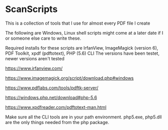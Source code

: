 # ScanScripts

This is a collection of tools that I use for almost every PDF file I create

The following are Windows, Linux shell scripts might come at a later date if I or someone else care to write these.

Required installs for these scripts are IrfanView, ImageMagick (version 6), PDF Toolkit, xpdf (pdftotext), PHP (5.6) CLI
The versions have been testet, newer versions aren't tested

https://www.irfanview.com/

https://www.imagemagick.org/script/download.php#windows

https://www.pdflabs.com/tools/pdftk-server/

https://windows.php.net/download#php-5.6

https://www.xpdfreader.com/pdftotext-man.html


Make sure all the CLI tools are in your path environment.
php5.exe, php5.dll are the only things needed from the php package.
